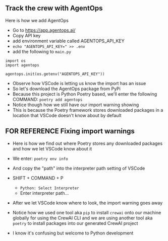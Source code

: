 ## Track the crew with AgentOps

Here is how we add AgentOps

- Go to https://app.agentops.ai/
- Copy API key
- add environment variable called AGENTOPS_API_KEY
- `echo "AGENTOPS_API_KEY=" >> .env`
- add the following to `main.py`
```
import os
import agentops

agentops.init(os.getenv("AGENTOPS_API_KEY"))
```
- Observe how VSCode is letting us know the import has an issue
- So let's download the AgentOps package from PyPi
- Because this project is Python Poetry based, we'll enter the following COMMAND: `poetry add agentops`
- Notice though how we still have our import warning showing
- This is because the Poetry framework stores downloaded packages in a location that VSCode doesn't know about by default

## FOR REFERENCE Fixing import warnings

- Here is how we find out where Poetry stores any downloaded packages and how we let VSCode know about it
- We enter: `poetry env info`
- And copy the "path" into the interpreter path setting of VSCode
- SHIFT + COMMAND + P
  - `Python: Select Interpreter`
  - Enter interpreter path...

- After we let VSCode know where to look, the import warning goes away
- Notice how we used one tool aka `pip` to install `crewai` onto our machine globally for using the CrewAI CLI and we are using another tool aka `poetry` to install packages into our generated CrewAI project

- I know it's confusing but welcome to Python development